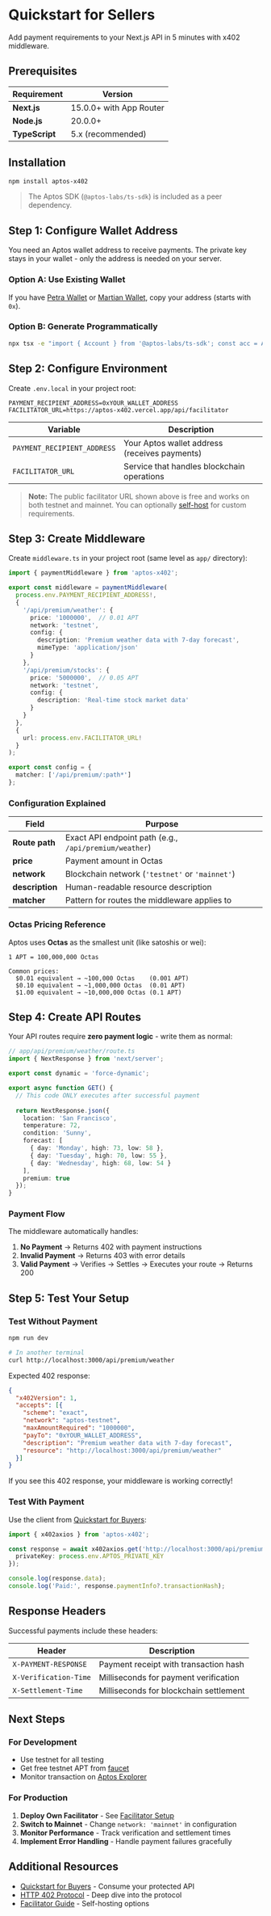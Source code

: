 # Quickstart for Sellers

Add payment requirements to your Next.js API in 5 minutes with x402 middleware.

## Prerequisites

| Requirement | Version |
|-------------|---------|
| **Next.js** | 15.0.0+ with App Router |
| **Node.js** | 20.0.0+ |
| **TypeScript** | 5.x (recommended) |

## Installation

```bash
npm install aptos-x402
```

> The Aptos SDK (`@aptos-labs/ts-sdk`) is included as a peer dependency.

## Step 1: Configure Wallet Address

You need an Aptos wallet address to receive payments. The private key stays in your wallet - only the address is needed on your server.

### Option A: Use Existing Wallet

If you have [Petra Wallet](https://petra.app/) or [Martian Wallet](https://martianwallet.xyz/), copy your address (starts with `0x`).

### Option B: Generate Programmatically

```bash
npx tsx -e "import { Account } from '@aptos-labs/ts-sdk'; const acc = Account.generate(); console.log('Address:', acc.accountAddress.toString());"
```

## Step 2: Configure Environment

Create `.env.local` in your project root:

```
PAYMENT_RECIPIENT_ADDRESS=0xYOUR_WALLET_ADDRESS
FACILITATOR_URL=https://aptos-x402.vercel.app/api/facilitator
```

| Variable | Description |
|----------|-------------|
| `PAYMENT_RECIPIENT_ADDRESS` | Your Aptos wallet address (receives payments) |
| `FACILITATOR_URL` | Service that handles blockchain operations |

> **Note:** The public facilitator URL shown above is free and works on both testnet and mainnet. You can optionally [self-host](../guides/facilitator-setup.md) for custom requirements.

## Step 3: Create Middleware

Create `middleware.ts` in your project root (same level as `app/` directory):

```typescript
import { paymentMiddleware } from 'aptos-x402';

export const middleware = paymentMiddleware(
  process.env.PAYMENT_RECIPIENT_ADDRESS!,
  {
    '/api/premium/weather': {
      price: '1000000',  // 0.01 APT
      network: 'testnet',
      config: {
        description: 'Premium weather data with 7-day forecast',
        mimeType: 'application/json'
      }
    },
    '/api/premium/stocks': {
      price: '5000000',  // 0.05 APT
      network: 'testnet',
      config: {
        description: 'Real-time stock market data'
      }
    }
  },
  {
    url: process.env.FACILITATOR_URL!
  }
);

export const config = {
  matcher: ['/api/premium/:path*']
};
```

### Configuration Explained

| Field | Purpose |
|-------|---------|
| **Route path** | Exact API endpoint path (e.g., `/api/premium/weather`) |
| **price** | Payment amount in Octas |
| **network** | Blockchain network (`'testnet'` or `'mainnet'`) |
| **description** | Human-readable resource description |
| **matcher** | Pattern for routes the middleware applies to |

### Octas Pricing Reference

Aptos uses **Octas** as the smallest unit (like satoshis or wei):

```
1 APT = 100,000,000 Octas

Common prices:
  $0.01 equivalent → ~100,000 Octas    (0.001 APT)
  $0.10 equivalent → ~1,000,000 Octas  (0.01 APT)
  $1.00 equivalent → ~10,000,000 Octas (0.1 APT)
```

## Step 4: Create API Routes

Your API routes require **zero payment logic** - write them as normal:

```typescript
// app/api/premium/weather/route.ts
import { NextResponse } from 'next/server';

export const dynamic = 'force-dynamic';

export async function GET() {
  // This code ONLY executes after successful payment
  
  return NextResponse.json({
    location: 'San Francisco',
    temperature: 72,
    condition: 'Sunny',
    forecast: [
      { day: 'Monday', high: 73, low: 58 },
      { day: 'Tuesday', high: 70, low: 55 },
      { day: 'Wednesday', high: 68, low: 54 }
    ],
    premium: true
  });
}
```

### Payment Flow

The middleware automatically handles:

1. **No Payment** → Returns 402 with payment instructions
2. **Invalid Payment** → Returns 403 with error details
3. **Valid Payment** → Verifies → Settles → Executes your route → Returns 200

## Step 5: Test Your Setup

### Test Without Payment

```bash
npm run dev

# In another terminal
curl http://localhost:3000/api/premium/weather
```

Expected 402 response:
```json
{
  "x402Version": 1,
  "accepts": [{
    "scheme": "exact",
    "network": "aptos-testnet",
    "maxAmountRequired": "1000000",
    "payTo": "0xYOUR_WALLET_ADDRESS",
    "description": "Premium weather data with 7-day forecast",
    "resource": "http://localhost:3000/api/premium/weather"
  }]
}
```

If you see this 402 response, your middleware is working correctly!

### Test With Payment

Use the client from [Quickstart for Buyers](quickstart-buyers.md):

```typescript
import { x402axios } from 'aptos-x402';

const response = await x402axios.get('http://localhost:3000/api/premium/weather', {
  privateKey: process.env.APTOS_PRIVATE_KEY
});

console.log(response.data);
console.log('Paid:', response.paymentInfo?.transactionHash);
```

## Response Headers

Successful payments include these headers:

| Header | Description |
|--------|-------------|
| `X-PAYMENT-RESPONSE` | Payment receipt with transaction hash |
| `X-Verification-Time` | Milliseconds for payment verification |
| `X-Settlement-Time` | Milliseconds for blockchain settlement |

## Next Steps

### For Development

- Use testnet for all testing
- Get free testnet APT from [faucet](https://aptoslabs.com/testnet-faucet)
- Monitor transaction on [Aptos Explorer](https://explorer.aptoslabs.com/)

### For Production

1. **Deploy Own Facilitator** - See [Facilitator Setup](../guides/facilitator-setup.md)
2. **Switch to Mainnet** - Change `network: 'mainnet'` in configuration
3. **Monitor Performance** - Track verification and settlement times
4. **Implement Error Handling** - Handle payment failures gracefully

## Additional Resources

- [Quickstart for Buyers](quickstart-buyers.md) - Consume your protected API
- [HTTP 402 Protocol](../core-concepts/http-402.md) - Deep dive into the protocol
- [Facilitator Guide](../guides/facilitator-setup.md) - Self-hosting options
